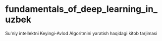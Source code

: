 # fundamentals_of_deep_learning_in_uzbek

Su'niy intellektni Keyingi-Avlod Algoritmini yaratish haqidagi kitob tarjimasi 
